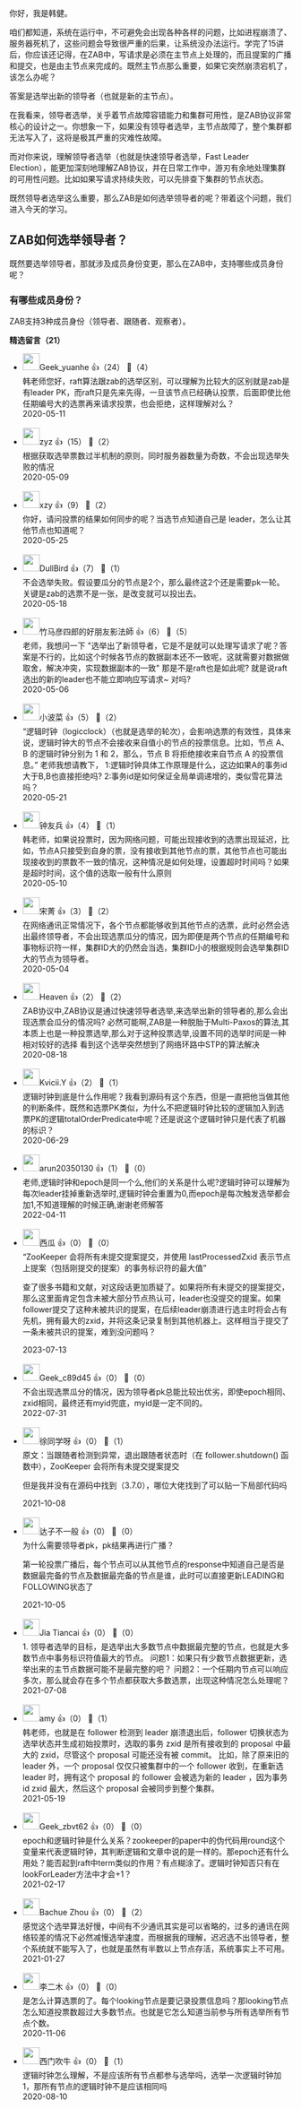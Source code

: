 你好，我是韩健。

咱们都知道，系统在运行中，不可避免会出现各种各样的问题，比如进程崩溃了、服务器死机了，这些问题会导致很严重的后果，让系统没办法运行。学完了15讲后，你应该还记得，在ZAB中，写请求是必须在主节点上处理的，而且提案的广播和提交，也是由主节点来完成的。既然主节点那么重要，如果它突然崩溃宕机了，该怎么办呢？

答案是选举出新的领导者（也就是新的主节点）。

在我看来，领导者选举，关乎着节点故障容错能力和集群可用性，是ZAB协议非常核心的设计之一。你想象一下，如果没有领导者选举，主节点故障了，整个集群都无法写入了，这将是极其严重的灾难性故障。

而对你来说，理解领导者选举（也就是快速领导者选举，Fast Leader Election），能更加深刻地理解ZAB协议，并在日常工作中，游刃有余地处理集群的可用性问题。比如如果写请求持续失败，可以先排查下集群的节点状态。

既然领导者选举这么重要，那么ZAB是如何选举领导者的呢？带着这个问题，我们进入今天的学习。

## ZAB如何选举领导者？

既然要选举领导者，那就涉及成员身份变更，那么在ZAB中，支持哪些成员身份呢？

### 有哪些成员身份？

ZAB支持3种成员身份（领导者、跟随者、观察者）。
<div><strong>精选留言（21）</strong></div><ul>
<li><img src="https://thirdwx.qlogo.cn/mmopen/vi_32/Q0j4TwGTfTJExu8mFzkasuz32FLic5HaYMXicEBnpl63CxZoyYywLY3c59uGicCr9FmWicqKfEA73rmYgtglc1ztAg/132" width="30px"><span>Geek_yuanhe</span> 👍（24） 💬（4）<div>韩老师您好，raft算法跟zab的选举区别，可以理解为比较大的区别就是zab是有leader PK，而raft只是先来先得，一旦该节点已经确认投票，后面即使比他任期编号大的选票再来请求投票，也会拒绝，这样理解对么？</div>2020-05-11</li><br/><li><img src="" width="30px"><span>zyz</span> 👍（15） 💬（2）<div>根据获取选举票数过半机制的原则，同时服务器数量为奇数，不会出现选举失败的情况</div>2020-05-09</li><br/><li><img src="https://static001.geekbang.org/account/avatar/00/10/83/14/099742ae.jpg" width="30px"><span>xzy</span> 👍（9） 💬（2）<div>你好，请问投票的结果如何同步的呢？当选节点知道自己是 leader，怎么让其他节点也知道呢？</div>2020-05-25</li><br/><li><img src="https://static001.geekbang.org/account/avatar/00/10/f1/de/3ebcbb3f.jpg" width="30px"><span>DullBird</span> 👍（7） 💬（1）<div>不会选举失败。假设要瓜分的节点是2个，那么最终这2个还是需要pk一轮。关键是zab的选票不是一张，是改变就可以投出去。</div>2020-05-18</li><br/><li><img src="https://static001.geekbang.org/account/avatar/00/16/83/39/f9623363.jpg" width="30px"><span>竹马彦四郎的好朋友影法師</span> 👍（6） 💬（5）<div>老师，我想问一下 &quot;选举出了新领导者，它是不是就可以处理写请求了呢？答案是不行的，比如这个时候各节点的数据副本还不一致呢，这就需要对数据做取舍，解决冲突，实现数据副本的一致&quot;
那是不是raft也是如此呢? 就是说raft选出的新的leader也不能立即响应写请求~ 对吗?</div>2020-05-06</li><br/><li><img src="https://static001.geekbang.org/account/avatar/00/1d/92/9c/1312b3ca.jpg" width="30px"><span>小波菜</span> 👍（5） 💬（2）<div>“逻辑时钟（logicclock）（也就是选举的轮次），会影响选票的有效性，具体来说，逻辑时钟大的节点不会接收来自值小的节点的投票信息。比如，节点 A、B 的逻辑时钟分别为 1 和 2，那么，节点 B 将拒绝接收来自节点 A 的投票信息。”
老师我想请教下，
1:逻辑时钟具体工作原理是什么，这边如果A的事务id大于B,B也直接拒绝吗?
2:事务id是如何保证全局单调递增的，类似雪花算法吗？</div>2020-05-21</li><br/><li><img src="https://thirdwx.qlogo.cn/mmopen/vi_32/4uiaFspOvPSF8tzalkP0DvCDme7v53eDGkDMsZsibcm31W99Sib2thFe9m3714d4t7qtIcSeyuR1HiaTXZs4TG8enQ/132" width="30px"><span>钟友兵</span> 👍（4） 💬（1）<div>韩老师，如果说投票时，因为网络问题，可能出现接收到的选票出现延迟，比如，节点A只接受到自身的票，没有接收到其他节点的票，其他节点也可能出现接收到的票数不一致的情况，这种情况是如何处理，设置超时时间吗？如果是超时时间，这个值的选取一般有什么原则</div>2020-05-10</li><br/><li><img src="" width="30px"><span>宋菁</span> 👍（3） 💬（2）<div>在网络通讯正常情况下，各个节点都能够收到其他节点的选票，此时必然会选出最终领导者，不会出现选票瓜分的情况，因为即便是两个节点的任期编号和事物标识符一样，集群ID大的仍然会当选，集群ID小的根据规则会选举集群ID大的节点为领导者。</div>2020-05-04</li><br/><li><img src="https://static001.geekbang.org/account/avatar/00/19/d9/ff/b23018a6.jpg" width="30px"><span>Heaven</span> 👍（2） 💬（2）<div>ZAB协议中,ZAB协议是通过快速领导者选举,来选举出新的领导者的,那么会出现选票会瓜分的情况吗?
必然可能啊,ZAB是一种脱胎于Multi-Paxos的算法,其本质上也是一种投票选举,那么对于这种投票选举,设置不同的选举时间是一种相对较好的选择
看到这个选举突然想到了网络环路中STP的算法解决</div>2020-08-18</li><br/><li><img src="https://static001.geekbang.org/account/avatar/00/16/03/1c/c9fe6738.jpg" width="30px"><span>Kvicii.Y</span> 👍（2） 💬（1）<div>逻辑时钟到底是什么作用呢？我看到源码有这个东西，但是一直把他当做其他的判断条件，既然和选票PK类似，为什么不把逻辑时钟比较的逻辑加入到选票PK的逻辑totalOrderPredicate中呢？还是说这个逻辑时钟只是代表了机器的标识？</div>2020-06-29</li><br/><li><img src="https://static001.geekbang.org/account/avatar/00/11/7b/f6/3f8f6775.jpg" width="30px"><span>arun20350130</span> 👍（1） 💬（0）<div>老师,逻辑时钟和epoch是同一个么,他们的关系是什么呢?逻辑时钟可以理解为每次leader挂掉重新选举时,逻辑时钟会重置为0,而epoch是每次触发选举都会加1,不知道理解的时候正确,谢谢老师解答</div>2022-04-11</li><br/><li><img src="https://static001.geekbang.org/account/avatar/00/17/65/06/9d997340.jpg" width="30px"><span>西瓜</span> 👍（0） 💬（0）<div>“ZooKeeper 会将所有未提交提案提交，并使用 lastProcessedZxid 表示节点上提案（包括刚提交的提案）的事务标识符的最大值”

查了很多书籍和文献，对这段话更加质疑了。如果将所有未提交的提案提交，那么这里面肯定包含未被大部分节点热认可，leader也没提交的提案。如果follower提交了这种未被共识的提案，在后续leader崩溃进行选主时将会占有先机，拥有最大的zxid，并将这条记录复制到其他机器上。这样相当于提交了一条未被共识的提案，难到没问题吗？</div>2023-07-13</li><br/><li><img src="https://thirdwx.qlogo.cn/mmopen/vi_32/Q0j4TwGTfTJnywjwpeXxRz0ibZS0ibmhVytkVnXiaTjPuicicWNcjiaUsiaicTEGQgtR4bj3ddMnUOKUiau2zcb1UG1R99g/132" width="30px"><span>Geek_c89d45</span> 👍（0） 💬（0）<div>不会出现选票瓜分的情况，因为领导者pk总能比较出优劣，即使epoch相同、zxid相同，最终还有myid兜底，myid是一定不同的。</div>2022-07-31</li><br/><li><img src="https://static001.geekbang.org/account/avatar/00/13/1d/cd/3819726f.jpg" width="30px"><span>徐同学呀</span> 👍（0） 💬（1）<div>原文：当跟随者检测到异常，退出跟随者状态时（在 follower.shutdown() 函数中），ZooKeeper 会将所有未提交提案提交

但是我并没有在源码中找到（3.7.0），哪位大佬找到了可以贴一下局部代码吗</div>2021-10-08</li><br/><li><img src="https://static001.geekbang.org/account/avatar/00/14/12/c7/a7a5df8b.jpg" width="30px"><span>达子不一般</span> 👍（0） 💬（0）<div>为什么需要领导者pk，pk结果再进行广播？

第一轮投票广播后，每个节点可以从其他节点的response中知道自己是否是数据最完备的节点及数据最完备的节点是谁，此时可以直接更新LEADING和FOLLOWING状态了</div>2021-10-05</li><br/><li><img src="" width="30px"><span>Jia Tiancai</span> 👍（0） 💬（0）<div>1. 领导者选举的目标，是选举出大多数节点中数据最完整的节点，也就是大多数节点中事务标识符值最大的节点。
问题1：如果只有少数节点数据更新，选举出来的主节点数据可能不是最完整的吧？
问题2：一个任期内节点可以响应多次，那么就会存在多个节点都获取大多数选票，出现这种情况怎么处理呢？</div>2021-07-08</li><br/><li><img src="https://static001.geekbang.org/account/avatar/00/10/e2/c7/f671bd93.jpg" width="30px"><span>amy</span> 👍（0） 💬（1）<div>韩老师，也就是在 follower 检测到 leader 崩溃退出后，follower 切换状态为选举状态并生成初始投票时，选取的事务 zxid 是所有接收到的 proposal 中最大的 zxid，尽管这个 proposal 可能还没有被 commit。 比如，除了原来旧的 leader 外，一个 proposal 仅仅只被集群中的一个 follower 收到，在重新选 leader 时，拥有这个 proposal 的 follower 会被选为新的 leader ，因为事务id zxid 最大，然后这个 proposal 会被同步到整个集群。</div>2021-05-19</li><br/><li><img src="https://static001.geekbang.org/account/avatar/00/0f/f8/ba/d28174a9.jpg" width="30px"><span>Geek_zbvt62</span> 👍（0） 💬（0）<div>
epoch和逻辑时钟是什么关系？zookeeper的paper中的伪代码用round这个变量来代表逻辑时钟，其判断逻辑和文章中说的是一样的。那epoch还有什么用处？能否起到raft中term类似的作用？有点糊涂了。逻辑时钟知否只有在lookForLeader方法中才会+1？</div>2021-02-17</li><br/><li><img src="https://static001.geekbang.org/account/avatar/00/16/cd/db/7467ad23.jpg" width="30px"><span>Bachue Zhou</span> 👍（0） 💬（2）<div>感觉这个选举算法好慢，中间有不少通讯其实是可以省略的，过多的通讯在网络较差的情况下必然减慢选举速度，而根据我的理解，迟迟选不出领导者，整个系统就不能写入了，也就是虽然有半数以上节点存活，系统事实上不可用。</div>2021-01-27</li><br/><li><img src="https://static001.geekbang.org/account/avatar/00/10/d4/f3/129d6dfe.jpg" width="30px"><span>李二木</span> 👍（0） 💬（0）<div>是怎么计算选票的了。每个looking节点是要记录投票信息吗？那looking节点怎么知道投票数超过大多数节点。也就是它怎么知道当前参与所有选举所有节点个数。</div>2020-11-06</li><br/><li><img src="https://static001.geekbang.org/account/avatar/00/17/06/7e/735968e2.jpg" width="30px"><span>西门吹牛</span> 👍（0） 💬（1）<div>逻辑时钟怎么理解，不是应该所有节点都参与选举吗，选举一次逻辑时钟加1，那所有节点的逻辑时钟不是应该相同吗</div>2020-08-10</li><br/>
</ul>